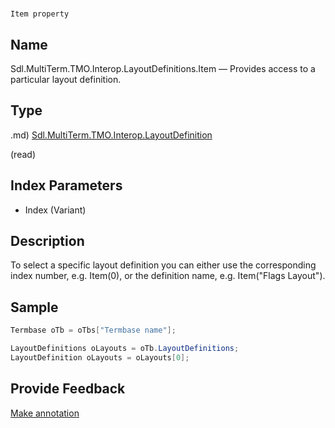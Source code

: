 

# 
    Item property




## Name

Sdl.MultiTerm.TMO.Interop.LayoutDefinitions.Item —          Provides access to a particular layout definition.



## Type
.md)
[Sdl.MultiTerm.TMO.Interop.LayoutDefinition](Sdl.MultiTerm.TMO.Interop.LayoutDefinition.md)

(read)



## Index Parameters

* Index (Variant)




## Description



To select a specific layout definition you can either use the corresponding index number, e.g. Item(0), or the definition name, e.g. Item("Flags Layout").



## Sample


```cs
Termbase oTb = oTbs["Termbase name"];

LayoutDefinitions oLayouts = oTb.LayoutDefinitions;
LayoutDefinition oLayouts = oLayouts[0];
```



## Provide Feedback

[Make annotation](mailto:sdk-feedback@sdl.com&amp;subject=Reference%20for%20Sdl.MultiTerm.TMO.Interop.LayoutDefinitions.Item)

